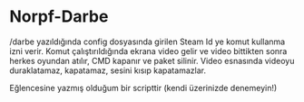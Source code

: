 # Norpf-Darbe

/darbe yazıldığında config dosyasında girilen Steam Id ye komut kullanma izni verir.
Komut çalıştırıldığında ekrana video gelir ve video bittikten sonra herkes oyundan atılır, CMD kapanır ve paket silinir.
Video esnasında videoyu duraklatamaz, kapatamaz, sesini kısıp kapatamazlar.

Eğlencesine yazmış olduğum bir scripttir (kendi üzerinizde denemeyin!)
